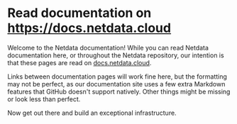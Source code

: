 # Read documentation on https://docs.netdata.cloud

Welcome to the Netdata documentation! While you can read Netdata documentation here, or throughout the Netdata repository, our intention is that these pages are read on [docs.netdata.cloud](https://docs.netdata.cloud). 

Links between documentation pages will work fine here, but the formatting may not be perfect, as our documentation site uses a few extra Markdown features that GitHub doesn't support natively. Other things might be missing or look less than perfect.

Now get out there and build an exceptional infrastructure.